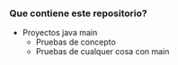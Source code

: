 ### Que contiene este repositorio? ###

* Proyectos java main
  * Pruebas de concepto 
  * Pruebas de cualquer cosa con main 

